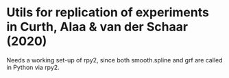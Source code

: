 # Utils for replication of experiments in Curth, Alaa & van der Schaar (2020)

Needs a working set-up of rpy2, since both smooth.spline and grf are called in Python via rpy2.
